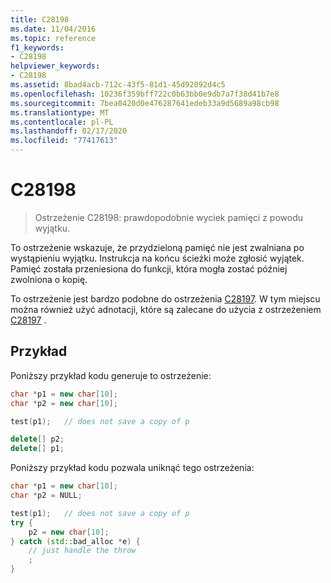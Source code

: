 ```yaml
---
title: C28198
ms.date: 11/04/2016
ms.topic: reference
f1_keywords:
- C28198
helpviewer_keywords:
- C28198
ms.assetid: 8bad4acb-712c-43f5-81d1-45d92092d4c5
ms.openlocfilehash: 10236f359bff722c0b63bb0e9db7a7f38d41b7e8
ms.sourcegitcommit: 7bea0420d0e476287641edeb33a9d5689a98cb98
ms.translationtype: MT
ms.contentlocale: pl-PL
ms.lasthandoff: 02/17/2020
ms.locfileid: "77417613"
---
```

# <a name="c28198"></a>C28198

> Ostrzeżenie C28198: prawdopodobnie wyciek pamięci z powodu wyjątku.

To ostrzeżenie wskazuje, że przydzieloną pamięć nie jest zwalniana po wystąpieniu wyjątku. Instrukcja na końcu ścieżki może zgłosić wyjątek. Pamięć została przeniesiona do funkcji, która mogła zostać później zwolniona o kopię.

To ostrzeżenie jest bardzo podobne do ostrzeżenia [C28197](../code-quality/c28197.md). W tym miejscu można również użyć adnotacji, które są zalecane do użycia z ostrzeżeniem [C28197](../code-quality/c28197.md) .

## <a name="example"></a>Przykład

Poniższy przykład kodu generuje to ostrzeżenie:

```cpp
char *p1 = new char[10];
char *p2 = new char[10];

test(p1);   // does not save a copy of p

delete[] p2;
delete[] p1;
```

Poniższy przykład kodu pozwala uniknąć tego ostrzeżenia:

```cpp
char *p1 = new char[10];
char *p2 = NULL;

test(p1);   // does not save a copy of p
try {
    p2 = new char[10];
} catch (std::bad_alloc *e) {
    // just handle the throw
    ;
}
```
